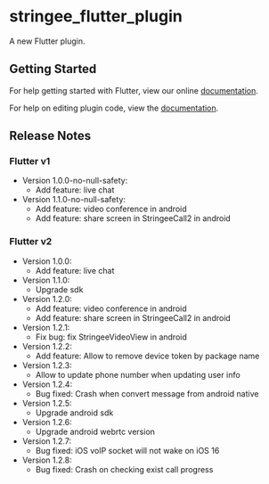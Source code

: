 # stringee_flutter_plugin

A new Flutter plugin.

## Getting Started

For help getting started with Flutter, view our online
[documentation](https://flutter.io/).

For help on editing plugin code, view
the [documentation](https://flutter.io/developing-packages/#edit-plugin-package).

## Release Notes

### Flutter v1

- Version 1.0.0-no-null-safety:
  + Add feature: live chat
- Version 1.1.0-no-null-safety:
  + Add feature: video conference in android
  + Add feature: share screen in StringeeCall2 in android

### Flutter v2

- Version 1.0.0:
  + Add feature: live chat
- Version 1.1.0:
  + Upgrade sdk
- Version 1.2.0:
  + Add feature: video conference in android
  + Add feature: share screen in StringeeCall2 in android
- Version 1.2.1:
  + Fix bug: fix StringeeVideoView in android
- Version 1.2.2:
  + Add feature: Allow to remove device token by package name  
- Version 1.2.3:
  + Allow to update phone number when updating user info
- Version 1.2.4:
  + Bug fixed: Crash when convert message from android native
- Version 1.2.5:
  + Upgrade android sdk
- Version 1.2.6:
  + Upgrade android webrtc version
- Version 1.2.7:
  + Bug fixed: iOS voIP socket will not wake on iOS 16
- Version 1.2.8:
  + Bug fixed: Crash on checking exist call progress